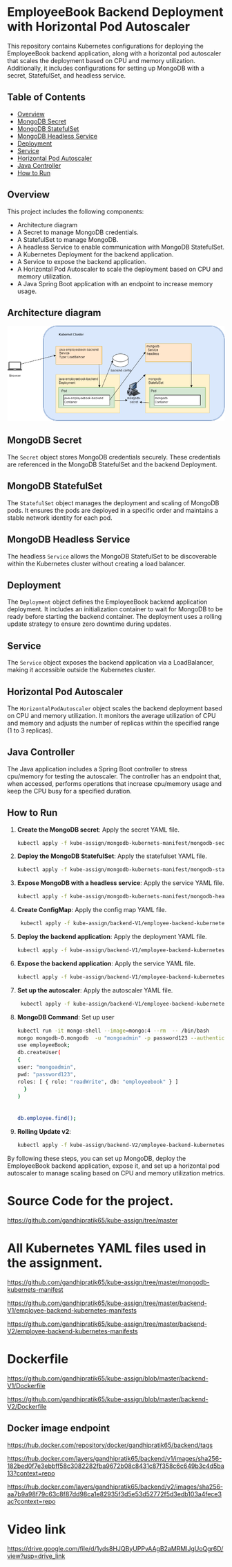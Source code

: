# EmployeeBook Backend Deployment with Horizontal Pod Autoscaler

This repository contains Kubernetes configurations for deploying the EmployeeBook backend application, along with a horizontal pod autoscaler that scales the deployment based on CPU and memory utilization. Additionally, it includes configurations for setting up MongoDB with a secret, StatefulSet, and headless service.

## Table of Contents

- [Overview](#overview)
- [MongoDB Secret](#mongodb-secret)
- [MongoDB StatefulSet](#mongodb-statefulset)
- [MongoDB Headless Service](#mongodb-headless-service)
- [Deployment](#deployment)
- [Service](#service)
- [Horizontal Pod Autoscaler](#horizontal-pod-autoscaler)
- [Java Controller](#java-controller)
- [How to Run](#how-to-run)

## Overview

This project includes the following components:
- Architecture diagram
- A Secret to manage MongoDB credentials.
- A StatefulSet to manage MongoDB.
- A headless Service to enable communication with MongoDB StatefulSet.
- A Kubernetes Deployment for the backend application.
- A Service to expose the backend application.
- A Horizontal Pod Autoscaler to scale the deployment based on CPU and memory utilization.
- A Java Spring Boot application with an endpoint to increase memory usage.

## Architecture diagram

![Architecture Diagram](./img/architecture-dig.png)

## MongoDB Secret

The `Secret` object stores MongoDB credentials securely. These credentials are referenced in the MongoDB StatefulSet and the backend Deployment.

## MongoDB StatefulSet

The `StatefulSet` object manages the deployment and scaling of MongoDB pods. It ensures the pods are deployed in a specific order and maintains a stable network identity for each pod.

## MongoDB Headless Service

The headless `Service` allows the MongoDB StatefulSet to be discoverable within the Kubernetes cluster without creating a load balancer.

## Deployment

The `Deployment` object defines the EmployeeBook backend application deployment. It includes an initialization container to wait for MongoDB to be ready before starting the backend container. The deployment uses a rolling update strategy to ensure zero downtime during updates.

## Service

The `Service` object exposes the backend application via a LoadBalancer, making it accessible outside the Kubernetes cluster.

## Horizontal Pod Autoscaler

The `HorizontalPodAutoscaler` object scales the backend deployment based on CPU and memory utilization. It monitors the average utilization of CPU and memory and adjusts the number of replicas within the specified range (1 to 3 replicas).

## Java Controller

The Java application includes a Spring Boot controller to stress cpu/memory for testing the autoscaler. The controller has an endpoint that, when accessed, performs operations that increase cpu/memory usage and keep the CPU busy for a specified duration.

## How to Run

1. **Create the MongoDB secret**: Apply the secret YAML file.
    ```sh
    kubectl apply -f kube-assign/mongodb-kubernets-manifest/mongodb-secret.yaml 
    ```

2. **Deploy the MongoDB StatefulSet**: Apply the statefulset YAML file.
    ```sh
    kubectl apply -f kube-assign/mongodb-kubernets-manifest/mongodb-statuefulset.yaml
    ```

3. **Expose MongoDB with a headless service**: Apply the service YAML file.
    ```sh
    kubectl apply -f kube-assign/mongodb-kubernets-manifest/mongodb-headless-svc.yaml
    ```

4. **Create ConfigMap**: Apply the config map YAML file.
    ```sh
     kubectl apply -f kube-assign/backend-V1/employee-backend-kubernetes-manifests/employee-configmap.yaml
    ```

5. **Deploy the backend application**: Apply the deployment YAML file.
    ```sh
    kubectl apply -f kube-assign/backend-V1/employee-backend-kubernetes-manifests/employee-backend.deployment.yaml
    ```

6. **Expose the backend application**: Apply the service YAML file.
    ```sh
    kubectl apply -f kube-assign/backend-V1/employee-backend-kubernetes-manifests/employee-backend.service.yaml
    ```

7. **Set up the autoscaler**: Apply the autoscaler YAML file.
    ```sh
     kubectl apply -f kube-assign/backend-V1/employee-backend-kubernetes-manifests/employee-horizontalAutoScaler.yaml 
    ```

8. **MongoDB Command**: Set up user
    ```sh
    kubectl run -it mongo-shell --image=mongo:4 --rm  -- /bin/bash
    mongo mongodb-0.mongodb  -u "mongoadmin" -p password123 --authenticationDatabase "admin"
    use employeeBook;
    db.createUser(
    {
    user: "mongoadmin",
    pwd: "password123",
    roles: [ { role: "readWrite", db: "employeebook" } ]
      }
    )
    
    
    db.employee.find();
    ```

9. **Rolling Update v2**:
    ```sh
    kubectl apply -f kube-assign/backend-V2/employee-backend-kubernetes-manifests/employee-backend-v2.deployment.yaml
    ```
    

By following these steps, you can set up MongoDB, deploy the EmployeeBook backend application, expose it, and set up a horizontal pod autoscaler to manage scaling based on CPU and memory utilization metrics.

# Source Code for the project. 
https://github.com/gandhipratik65/kube-assign/tree/master

# All Kubernetes YAML files used in the assignment.
https://github.com/gandhipratik65/kube-assign/tree/master/mongodb-kubernets-manifest

https://github.com/gandhipratik65/kube-assign/tree/master/backend-V1/employee-backend-kubernetes-manifests

https://github.com/gandhipratik65/kube-assign/tree/master/backend-V2/employee-backend-kubernetes-manifests

# Dockerfile 
https://github.com/gandhipratik65/kube-assign/blob/master/backend-V1/Dockerfile

https://github.com/gandhipratik65/kube-assign/blob/master/backend-V2/Dockerfile

## Docker image endpoint

https://hub.docker.com/repository/docker/gandhipratik65/backend/tags

https://hub.docker.com/layers/gandhipratik65/backend/v1/images/sha256-182bed0f7e3ebbff58c3082282fba9672b08c8431c87f358c6c649b3c4d5ba13?context=repo

https://hub.docker.com/layers/gandhipratik65/backend/v2/images/sha256-aa7b9a98f79c63c8f87dd98ca1e82935f3d5e53d52772f5d3edb103a4fece3ac?context=repo

# Video link

https://drive.google.com/file/d/1yds8HJQByUPPvAAgB2aMRMlJgUoQgr6D/view?usp=drive_link

